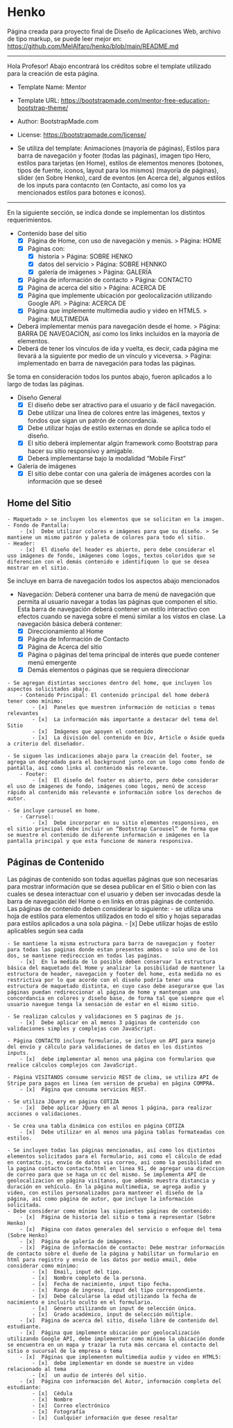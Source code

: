 # Henko
Página creada para proyecto final de Diseño de Aplicaciones Web, archivo de tipo markup, se puede leer mejor en: https://github.com/MelAlfaro/henko/blob/main/README.md

-------------------------------------------------------------------------------------------
Hola Profesor! 
Abajo encontrará los créditos sobre el template utilizado para la creación de esta página.

- Template Name: Mentor
- Template URL: https://bootstrapmade.com/mentor-free-education-bootstrap-theme/
- Author: BootstrapMade.com
- License: https://bootstrapmade.com/license/

- Se utiliza del template: Animaciones (mayoría de páginas), Estilos para barra de navegación y footer (todas las páginas),  imagen tipo Hero, estilos para tarjetas (en Home), estilos de elementos menores (botones, tipos de fuente, iconos, layout para los mismos) (mayoría de páginas), slider (en Sobre Henko), card de eventos (en Acerca de), algunos estilos de los inputs para contacnto (en Contacto, así como los ya mencionados estilos para botones e íconos).

-------------------------------------------------------------------------------------------
En la siguiente sección, se indica donde se implementan los distintos requerimientos.

- Contenido base del sitio
    - [x]  Página de Home, con uso de navegación y menús. > Página: HOME
    - [x]  Páginas con:
        - [x]  historia > Página: SOBRE HENKO
        - [x]  datos del servicio > Página: SOBRE HENNKO
        - [x]  galería de imágenes > Página: GALERÍA
    - [x]  Página de información de contacto > Página: CONTACTO
    - [x]  Página de acerca del sitio > Página: ACERCA DE
    - [x]  Página que implemente ubicación por geolocalización utilizando Google API. > Página: ACERCA DE
    - [x]  Página que implemente multimedia audio y video en HTML5. > Página: MULTIMEDIA
- Deberá implementar menús para navegación desde el home. > Página: BARRA DE NAVEGACIÓN, así como los links incluidos en la mayoría de elementos.
- Deberá de tener los vínculos de ida y vuelta, es decir, cada página me llevará a la siguiente por medio de un vínculo y viceversa. > Página: implementado en barra de navegación para todas las páginas.

Se toma en consideración todos los puntos abajo, fueron aplicados a lo largo de todas las páginas.
- Diseño General
    - [x]  El diseño debe ser atractivo para el usuario y de fácil navegación.
    - [x]  Debe utilizar una línea de colores entre las imágenes, textos y fondos que sigan un patrón de concordancia.
    - [x]  Debe utilizar hojas de estilo externas en donde se aplica todo el diseño.
    - [x]  El sitio deberá implementar algún framework como Bootstrap para hacer su sitio responsivo y amigable.
    - [x]  Deberá implementarse bajo la modalidad “Mobile First”
- Galería de imágenes
    - [x]  El sitio debe contar con una galería de imágenes acordes con la información que se deseé

## Home del Sitio
    - Maquetado > se incluyen los elementos que se solicitan en la imagen.
    - Fondo de Pantalla:
        - [x]  Debe utilizar colores e imágenes para que su diseño. > Se mantiene un mismo patrón y paleta de colores para todo el sitio.
    - Header:
        - [x]  El diseño del header es abierto, pero debe considerar el uso imágenes de fondo, imágenes como logos, textos coloridos que se diferencien con el demás contenido e identifiquen lo que se desea mostrar en el sitio.
   
   Se incluye en barra de navegación todos los aspectos abajo mencionados
   - Navegación:
    Deberá contener una barra de menú de navegación que permita al usuario navegar a todas las páginas que componen el sitio. Esta barra de navegación deberá contener un estilo interactivo con efectos cuando se navega sobre el menú similar a los vistos en clase.
    La navegación básica deberá contener:
        - [x]  Direccionamiento al Home
        - [x]  Página de Información de Contacto
        - [x]  Página de Acerca del sitio
        - [x]  Página o páginas del tema principal de interés que puede contener menú emergente
        - [x]  Demás elementos o páginas que se requiera direccionar

    - Se agregan distintas secciones dentro del home, que incluyen los aspectos solicitados abajo.
        - Contenido Principal: El contenido principal del home deberá tener como mínimo:
            - [x]  Paneles que muestren información de noticias o temas relevantes
            - [x]  La información más importante a destacar del tema del Sitio
            - [x]  Imágenes que apoyen el contenido
            - [x]  La división del contenido en Div, Article o Aside queda a criterio del diseñador.
    
    - Se siguen las indicaciones abajo para la creación del footer, se agrega un degradado para el background junto con un logo como fondo de pantalla, así como links al contenido más relevante.
        - Footer:
            - [x]  El diseño del footer es abierto, pero debe considerar el uso de imágenes de fondo, imágenes como logos, menú de acceso rápido al contenido más relevante e información sobre los derechos de autor.
    
    - Se incluye carousel en home.
        - Carrusel:
            - [x]  Debe incorporar en su sitio elementos responsivos, en el sitio principal debe incluir un “Bootstrap Carousel” de forma que se muestre el contenido de diferente información e imágenes en la pantalla principal y que esta funcione de manera responsiva.

## Páginas de Contenido
Las páginas de contenido son todas aquellas páginas que son necesarias para mostrar información que se desea publicar en el Sitio o bien con las cuales se desea interactuar con el usuario y deben ser invocadas desde la barra de navegación del Home o en links en otras páginas de contenido. Las páginas de contenido deben considerar lo siguiente:
    - se utiliza una hoja de estilos para elementos utilizados en todo el sitio y hojas separadas para estilos aplicados a una sola página.
        - [x]  Debe utilizar hojas de estilo aplicables según sea cada

    - Se mantiene la misma estructura para barra de navegacion y footer para todas las paginas donde estan presentes ambos o solo uno de los dos, se mantiene redireccion en todas las paginas.
        - [x]  En la medida de lo posible deben conservar la estructura básica del maquetado del Home y analizar la posibilidad de mantener la estructura de header, navegación y footer del home, esta medida no es restrictiva por lo que acorde con el diseño podría tener una estructura de maquetado distinta, en cuyo caso debe asegurarse que las páginas puedan redireccionar al página de home y mantengan una concordancia en colores y diseño base, de forma tal que siempre que el usuario navegue tenga la sensación de estar en el mismo sitio.
    
    - Se realizan calculos y validaciones en 5 paginas de js.
        - [x]  Debe aplicar en al menos 3 páginas de contenido con validaciones simples y complejas con JavaScript.

    - Página CONTACTO incluye formulario, se incluye un API para manejo del envío y cálculo para validaciones de datos en los distintos inputs.
        - [x]  debe implementar al menos una página con formularios que realice cálculos complejos con JavaScript.

    - Página VISITANOS consume servicio REST de clima, se utiliza API de Stripe para pagos en linea (en version de prueba) en página COMPRA.
        - [x]  Página que consuma servicios REST.

    - Se utiliza JQuery en página COTIZA
        - [x]  Debe aplicar JQuery en al menos 1 página, para realizar acciones o validaciones.

    - Se crea una tabla dinámica con estilos en página COTIZA
        - [x]  Debe utilizar en al menos una página tablas formateadas con estilos.

    - Se incluyen todas las páginas mencionadas, así como los distintos elementos solicitados para el formulario, así como el cálculo de edad en contacto.js, envío de datos via correo, así como la posibilidad en la pagina contacto contacto.html en linea 91, de agregar una direccion de correo para que se haga un cc del mismo. Se implementa API de geolocalizacion en página visítanos, que además muestra distancia y duración en vehículo. En la página multimedia, se agrega audio y video, con estilos personalizados para mantener el diseño de la página, así como página de autor, que incluye la información solicitada.
    - Debe considerar como mínimo las siguientes páginas de contenido:
        - [x]  Página de historia del sitio o tema a representar (Sobre Henko)
        - [x]  Página con datos generales del servicio o enfoque del tema (Sobre Henko)
        - [x]  Página de galería de imágenes.
        - [x]  Página de información de contacto: Debe mostrar información de contacto sobre el dueño de la página y habilitar un formulario en html para registro y envío de los datos por medio email, debe considerar como mínimo:
            - [x]  Email, input del tipo.
            - [x]  Nombre completo de la persona.
            - [x]  Fecha de nacimiento, input tipo fecha.
            - [x]  Rango de ingreso, input del tipo correspondiente.
            - [x]  Debe calcularse la edad utilizando la fecha de nacimiento e incluirlo oculto en el formulario.
            - [x]  Género utilizando un input de selección única.
            - [x]  Grado académico, input de selección múltiple.
        - [x]  Página de acerca del sitio, diseño libre de contenido del estudiante.
        - [x]  Página que implemente ubicación por geolocalización utilizando Google API, debe implementar como mínimo la ubicación donde se encuentra en un mapa y trazar la ruta más cercana el contacto del sitio o sucursal de la empresa o tema
        - [x]  Páginas que implementen multimedia audio y video en HTML5:
            - [x]  debe implementar en donde se muestre un video relacionado al tema
            - [x]  un audio de interés del sitio.
        - [x]  Página con información del Autor, información completa del estudiante:
            - [x]  Cédula
            - [x]  Nombre
            - [x]  Correo electrónico
            - [x]  Fotografía
            - [x]  Cualquier información que desee resaltar
